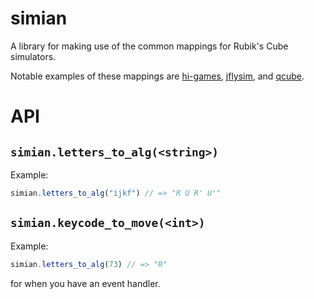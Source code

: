 simian
======

A library for making use of the common mappings for Rubik's Cube simulators.

Notable examples of these mappings are [hi-games](http://hi-games.net/cube/),
[jflysim](http://jfly.cubing.net/jflysim/qqTimer.html), and
[qcube](http://mzrg.com/js/qcube-v2.html).

# API

## `simian.letters_to_alg(<string>)`

Example:
```javascript
simian.letters_to_alg("ijkf") // => "R U R' U'"
```

## `simian.keycode_to_move(<int>)`

Example:
```javascript
simian.letters_to_alg(73) // => "R"
```

for when you have an event handler.
